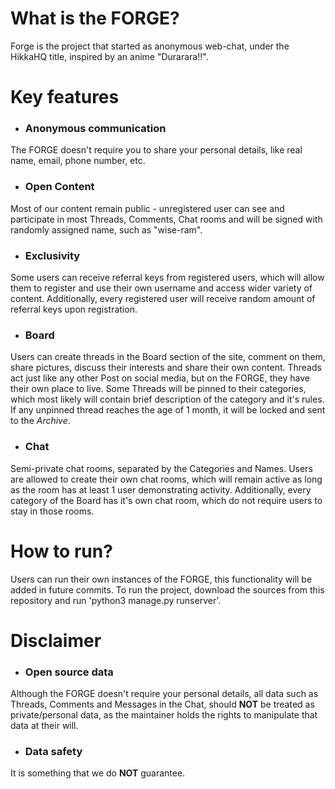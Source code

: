 # What is the FORGE?
Forge is the project that started as anonymous web-chat, under the HikkaHQ title, inspired by an anime "Durarara!!".

# Key features
- ### Anonymous communication

The FORGE doesn't require you to share your personal details, like real name, email, phone number, etc.

- ### Open Content

Most of our content remain public - unregistered user can see and participate in most Threads, Comments, Chat rooms
and will be signed with randomly assigned name, such as "wise-ram".

- ### Exclusivity 

Some users can receive referral keys from registered users, which will allow them to register and use their own 
username and access wider variety of content. Additionally, every registered user will receive random amount of referral
keys upon registration.

- ### Board

Users can create threads in the Board section of the site, comment on them, share pictures, discuss their interests
and share their own content. Threads act just like any other Post on social media, but on the FORGE, they have their own 
place to live. Some Threads will be pinned to their categories, which most likely will contain brief description of the
category and it's rules. If any unpinned thread reaches the age of 1 month, it will be locked and sent
to the *Archive*.

- ### Chat

Semi-private chat rooms, separated by the Categories and Names. Users are allowed to create their own chat rooms, 
which will remain active as long as the room has at least 1 user demonstrating activity. Additionally, every category 
of the Board has it's own chat room, which do not require users to stay in those rooms.

# How to run?

Users can run their own instances of the FORGE, this functionality will be added in future commits.
To run the project, download the sources from this repository and run 'python3 manage.py runserver'.

# Disclaimer
- ### Open source data

Although the FORGE doesn't require your personal details, all data such as Threads, Comments and Messages in 
the Chat, should **NOT** be treated as private/personal data, as the maintainer holds the rights to 
manipulate that data at their will.

- ### Data safety

It is something that we do **NOT** guarantee. 
